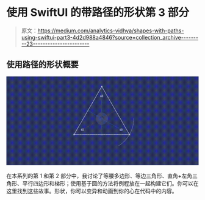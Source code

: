 # 使用 SwiftUI 的带路径的形状第 3 部分

> 原文：<https://medium.com/analytics-vidhya/shapes-with-paths-using-swiftui-part3-4d2d988a4846?source=collection_archive---------23----------------------->

## 使用路径的形状概要

![](img/db05bb530ae80d01eca5c4bb8c7d8840.png)

在本系列的第 1 和第 2 部分中，我讨论了等腰多边形、等边三角形、直角+左角三角形、平行四边形和梯形；使用基于圆的方法将例程放在一起构建它们。你可以在这里找到这些故事。形状，你可以变异和动画到你的心在代码中的内容。